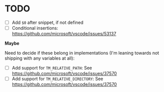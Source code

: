 # TODO

- [ ] Add `$0` after snippet, if not defined
- [ ] Conditional insertions: <https://github.com/microsoft/vscode/issues/53137>

**Maybe**

Need to decide if these belong in implementations (I'm leaning towards not shipping with any variables at all):

- [ ] Add support for `TM_RELATIVE_PATH`: See <https://github.com/microsoft/vscode/issues/37570>
- [ ] Add support for `TM_RELATIVE_DIRECTORY`: See <https://github.com/microsoft/vscode/issues/37570>
